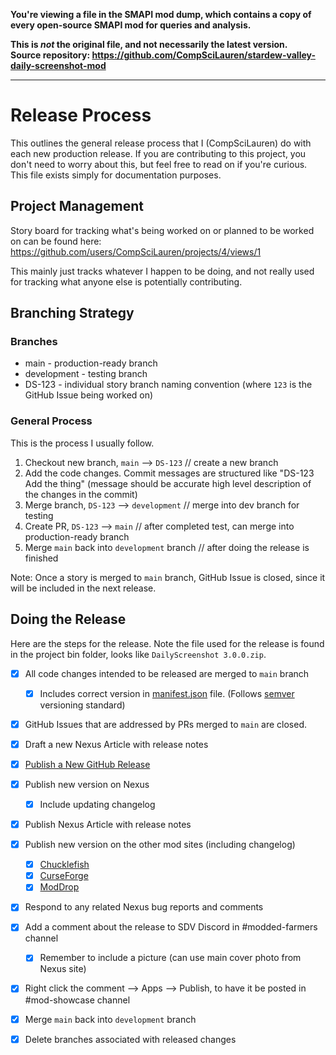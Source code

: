 **You're viewing a file in the SMAPI mod dump, which contains a copy of every open-source SMAPI mod
for queries and analysis.**

**This is _not_ the original file, and not necessarily the latest version.**  
**Source repository: https://github.com/CompSciLauren/stardew-valley-daily-screenshot-mod**

----

# Release Process

This outlines the general release process that I (CompSciLauren) do with each new production release. If you are contributing to this project, you don't need to worry about this, but feel free to read on if you're curious. This file exists simply for documentation purposes.

## Project Management

Story board for tracking what's being worked on or planned to be worked on can be found here: https://github.com/users/CompSciLauren/projects/4/views/1

This mainly just tracks whatever I happen to be doing, and not really used for tracking what anyone else is potentially contributing.

## Branching Strategy

### Branches

* main - production-ready branch
* development - testing branch
* DS-123 - individual story branch naming convention (where `123` is the GitHub Issue being worked on)

### General Process

This is the process I usually follow.

1. Checkout new branch, `main` --> `DS-123` // create a new branch
2. Add the code changes. Commit messages are structured like "DS-123 Add the thing" (message should be accurate high level description of the changes in the commit)
3. Merge branch, `DS-123` --> `development` // merge into dev branch for testing
4. Create PR, `DS-123` --> `main` // after completed test, can merge into production-ready branch
5. Merge `main` back into `development` branch // after doing the release is finished

Note: Once a story is merged to `main` branch, GitHub Issue is closed, since it will be included in the next release.

## Doing the Release

Here are the steps for the release. Note the file used for the release is found in the project bin folder, looks like `DailyScreenshot 3.0.0.zip`.

- [x] All code changes intended to be released are merged to `main` branch
    - [x] Includes correct version in [manifest.json](./DailyScreenshot/manifest.json) file. (Follows [semver](https://semver.org/) versioning standard)
- [x] GitHub Issues that are addressed by PRs merged to `main` are closed.
- [x] Draft a new Nexus Article with release notes
- [x] [Publish a New GitHub Release](https://github.com/CompSciLauren/stardew-valley-daily-screenshot-mod/releases/new)
- [x] Publish new version on Nexus
    - [x] Include updating changelog
- [x] Publish Nexus Article with release notes
- [x] Publish new version on the other mod sites (including changelog)
    - [x] [Chucklefish](https://community.playstarbound.com/resources/daily-screenshot.5907/)
    - [x] [CurseForge](https://www.curseforge.com/stardewvalley/mods/daily-screenshot)
    - [x] [ModDrop](https://www.moddrop.com/stardew-valley/mods/677025-daily-screenshot)
- [x] Respond to any related Nexus bug reports and comments
- [x] Add a comment about the release to SDV Discord in #modded-farmers channel
    - [x] Remember to include a picture (can use main cover photo from Nexus site)
- [x] Right click the comment --> Apps --> Publish, to have it be posted in #mod-showcase channel
- [x] Merge `main` back into `development` branch
- [x] Delete branches associated with released changes

